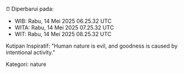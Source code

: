 ⏰ Diperbarui pada:
- WIB: Rabu, 14 Mei 2025 06.25.32 UTC
- WITA: Rabu, 14 Mei 2025 07.25.32 UTC
- WIT: Rabu, 14 Mei 2025 08.25.32 UTC

Kutipan Inspiratif:
"Human nature is evil, and goodness is caused by intentional activity."


Kategori: nature

